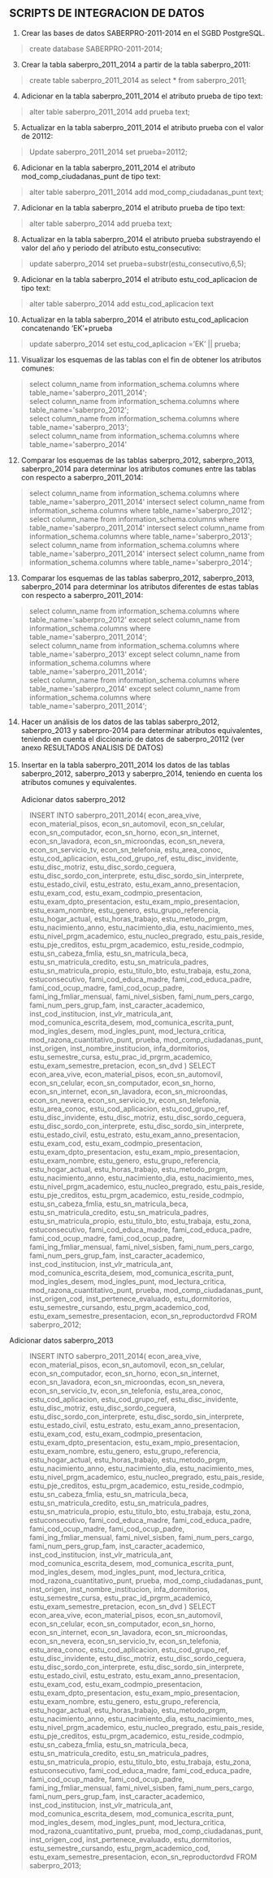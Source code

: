 ## SCRIPTS DE INTEGRACION DE DATOS
1. Crear las bases de datos SABERPRO-2011-2014 en el SGBD PostgreSQL.
>create database SABERPRO-2011-2014;
3. Crear la tabla saberpro_2011_2014 a partir de la tabla saberpro_2011: 
>create table saberpro_2011_2014 as select * from saberpro_2011;
4. Adicionar en la tabla saberpro_2011_2014 el atributo prueba de tipo text:
>alter table saberpro_2011_2014 add prueba text;
5. Actualizar en la tabla saberpro_2011_2014 el atributo prueba con el valor de 20112:
>Update saberpro_2011_2014 set prueba=20112;
6. Adicionar en la tabla saberpro_2011_2014 el atributo mod_comp_ciudadanas_punt de tipo text:
>alter table saberpro_2011_2014 add mod_comp_ciudadanas_punt text;
7. Adicionar en la tabla saberpro_2014 el atributo prueba de tipo text:
>alter table saberpro_2014 add prueba text;
8. Actualizar en la tabla saberpro_2014 el atributo prueba substrayendo el valor del año y periodo del atributo estu_consecutivo:
>update saberpro_2014 set prueba=substr(estu_consecutivo,6,5);
9. Adicionar en la tabla saberpro_2014 el atributo estu_cod_aplicacion de tipo text:
>alter table saberpro_2014 add estu_cod_aplicacion text
10. Actualizar en la tabla saberpro_2014 el atributo estu_cod_aplicacion concatenando ‘EK’+prueba
>update saberpro_2014 set estu_cod_aplicacion =’EK’ || prueba;
11. Visualizar los esquemas de las tablas con el fin de obtener los atributos comunes:
>select column_name from information_schema.columns where table_name='saberpro_2011_2014'; <br>
>select column_name from information_schema.columns where table_name='saberpro_2012'; <br>
>select column_name from information_schema.columns where table_name='saberpro_2013'; <br>
>select column_name from information_schema.columns where table_name='saberpro_2014'
12. Comparar los esquemas de las tablas saberpro_2012, saberpro_2013, saberpro_2014 para determinar los atributos comunes entre las tablas con respecto a saberpro_2011_2014:
>select column_name from information_schema.columns where table_name='saberpro_2011_2014' intersect select column_name from information_schema.columns where table_name='saberpro_2012';<br>
>select column_name from information_schema.columns where table_name='saberpro_2011_2014' intersect select column_name from information_schema.columns where table_name='saberpro_2013';<br>
>select column_name from information_schema.columns where table_name='saberpro_2011_2014' intersect select column_name from information_schema.columns where table_name='saberpro_2014';<br>
13. Comparar los esquemas de las tablas saberpro_2012, saberpro_2013, saberpro_2014 para determinar los atributos diferentes de estas tablas con respecto a saberpro_2011_2014:
>select column_name from information_schema.columns where table_name='saberpro_2012' except select column_name from information_schema.columns where table_name='saberpro_2011_2014';<br>
>select column_name from information_schema.columns where table_name='saberpro_2013' except select column_name from information_schema.columns where table_name='saberpro_2011_2014';<br>
>select column_name from information_schema.columns where table_name='saberpro_2014' except select column_name from information_schema.columns where table_name='saberpro_2011_2014';<br>
14. Hacer un análisis de los datos de las tablas saberpro_2012, saberpro_2013 y saberpro-2014 para determinar atributos equivalentes, teniendo en cuenta el diccionario de datos de saberpro_20112 (ver anexo RESULTADOS ANALISIS DE DATOS)<br><br>
15. Insertar en la tabla saberpro_2011_2014 los datos de las tablas saberpro_2012, saberpro_2013 y saberpro_2014, teniendo en cuenta los atributos comunes y equivalentes.<br><br> 
    Adicionar datos saberpro_2012
>INSERT INTO saberpro_2011_2014(
econ_area_vive, econ_material_pisos, econ_sn_automovil, econ_sn_celular, econ_sn_computador, econ_sn_horno, econ_sn_internet, econ_sn_lavadora, econ_sn_microondas, econ_sn_nevera, econ_sn_servicio_tv, econ_sn_telefonia, estu_area_conoc, estu_cod_aplicacion, estu_cod_grupo_ref, estu_disc_invidente, estu_disc_motriz, estu_disc_sordo_ceguera, estu_disc_sordo_con_interprete, estu_disc_sordo_sin_interprete, estu_estado_civil, estu_estrato, estu_exam_anno_presentacion, estu_exam_cod, estu_exam_codmpio_presentacion, estu_exam_dpto_presentacion, estu_exam_mpio_presentacion, estu_exam_nombre, estu_genero, estu_grupo_referencia, estu_hogar_actual, estu_horas_trabajo, estu_metodo_prgm, estu_nacimiento_anno, estu_nacimiento_dia, estu_nacimiento_mes, estu_nivel_prgm_academico, estu_nucleo_pregrado, estu_pais_reside, estu_pje_creditos, estu_prgm_academico, estu_reside_codmpio, estu_sn_cabeza_fmlia, estu_sn_matricula_beca, estu_sn_matricula_credito, estu_sn_matricula_padres, estu_sn_matricula_propio, estu_titulo_bto, estu_trabaja,  estu_zona, estuconsecutivo, fami_cod_educa_madre, fami_cod_educa_padre, fami_cod_ocup_madre, fami_cod_ocup_padre, fami_ing_fmliar_mensual, fami_nivel_sisben, fami_num_pers_cargo, fami_num_pers_grup_fam, inst_caracter_academico, inst_cod_institucion, inst_vlr_matricula_ant, mod_comunica_escrita_desem, mod_comunica_escrita_punt, mod_ingles_desem, mod_ingles_punt, mod_lectura_critica, mod_razona_cuantitativo_punt,
prueba,
mod_comp_ciudadanas_punt,
inst_origen,
inst_nombre_institucion,
infa_dormitorios,
estu_semestre_cursa,
estu_prac_id_prgrm_academico,
estu_exam_semestre_pretacion,
econ_sn_dvd
)
SELECT
econ_area_vive,
econ_material_pisos,
econ_sn_automovil,
econ_sn_celular,
econ_sn_computador,
econ_sn_horno,
econ_sn_internet,
econ_sn_lavadora,
econ_sn_microondas,
econ_sn_nevera,
econ_sn_servicio_tv,
econ_sn_telefonia,
estu_area_conoc,
estu_cod_aplicacion,
estu_cod_grupo_ref,
estu_disc_invidente,
estu_disc_motriz,
estu_disc_sordo_ceguera,
estu_disc_sordo_con_interprete,
estu_disc_sordo_sin_interprete,
estu_estado_civil,
estu_estrato,
estu_exam_anno_presentacion,
estu_exam_cod,
estu_exam_codmpio_presentacion,
estu_exam_dpto_presentacion,
estu_exam_mpio_presentacion,
estu_exam_nombre,
estu_genero,
estu_grupo_referencia,
estu_hogar_actual,
estu_horas_trabajo,
estu_metodo_prgm,
estu_nacimiento_anno,
estu_nacimiento_dia,
estu_nacimiento_mes,
estu_nivel_prgm_academico,
estu_nucleo_pregrado,
estu_pais_reside,
estu_pje_creditos,
estu_prgm_academico,
estu_reside_codmpio,
estu_sn_cabeza_fmlia,
estu_sn_matricula_beca,
estu_sn_matricula_credito,
estu_sn_matricula_padres,
estu_sn_matricula_propio,
estu_titulo_bto,
estu_trabaja,
estu_zona,
estuconsecutivo,
fami_cod_educa_madre,
fami_cod_educa_padre,
fami_cod_ocup_madre,
fami_cod_ocup_padre,
fami_ing_fmliar_mensual,
fami_nivel_sisben,
fami_num_pers_cargo,
fami_num_pers_grup_fam,
inst_caracter_academico,
inst_cod_institucion,
inst_vlr_matricula_ant,
mod_comunica_escrita_desem,
mod_comunica_escrita_punt,
mod_ingles_desem,
mod_ingles_punt,
mod_lectura_critica,
mod_razona_cuantitativo_punt,
prueba,
mod_comp_ciudadanas_punt,
inst_origen_cod,
inst_pertenece_evaluado,
estu_dormitorios,
estu_semestre_cursando,
estu_prgm_academico_cod,
estu_exam_semestre_presentacion,
econ_sn_reproductordvd
FROM
saberpro_2012;<br>
  
Adicionar datos saberpro_2013

>INSERT INTO saberpro_2011_2014(
econ_area_vive,
econ_material_pisos,
econ_sn_automovil,
econ_sn_celular,
econ_sn_computador,
econ_sn_horno,
econ_sn_internet,
econ_sn_lavadora,
econ_sn_microondas,
econ_sn_nevera,
econ_sn_servicio_tv,
econ_sn_telefonia,
estu_area_conoc,
estu_cod_aplicacion,
estu_cod_grupo_ref,
estu_disc_invidente,
estu_disc_motriz,
estu_disc_sordo_ceguera,
estu_disc_sordo_con_interprete,
estu_disc_sordo_sin_interprete,
estu_estado_civil,
estu_estrato,
estu_exam_anno_presentacion,
estu_exam_cod,
estu_exam_codmpio_presentacion,
estu_exam_dpto_presentacion,
estu_exam_mpio_presentacion,
estu_exam_nombre,
estu_genero,
estu_grupo_referencia,
estu_hogar_actual,
estu_horas_trabajo,
estu_metodo_prgm,
estu_nacimiento_anno,
estu_nacimiento_dia,
estu_nacimiento_mes,
estu_nivel_prgm_academico,
estu_nucleo_pregrado,
estu_pais_reside,
estu_pje_creditos,
estu_prgm_academico,
estu_reside_codmpio,
estu_sn_cabeza_fmlia,
estu_sn_matricula_beca,
estu_sn_matricula_credito,
estu_sn_matricula_padres,
estu_sn_matricula_propio,
estu_titulo_bto,
estu_trabaja,
estu_zona,
estuconsecutivo,
fami_cod_educa_madre,
fami_cod_educa_padre,
fami_cod_ocup_madre,
fami_cod_ocup_padre,
fami_ing_fmliar_mensual,
fami_nivel_sisben,
fami_num_pers_cargo,
fami_num_pers_grup_fam,
inst_caracter_academico,
inst_cod_institucion,
inst_vlr_matricula_ant,
mod_comunica_escrita_desem,
mod_comunica_escrita_punt,
mod_ingles_desem,
mod_ingles_punt,
mod_lectura_critica,
mod_razona_cuantitativo_punt,
prueba,
mod_comp_ciudadanas_punt,
inst_origen,
inst_nombre_institucion,
infa_dormitorios,
estu_semestre_cursa,
estu_prac_id_prgrm_academico,
estu_exam_semestre_pretacion,
econ_sn_dvd
)
SELECT
econ_area_vive,
econ_material_pisos,
econ_sn_automovil,
econ_sn_celular,
econ_sn_computador,
econ_sn_horno,
econ_sn_internet,
econ_sn_lavadora,
econ_sn_microondas,
econ_sn_nevera,
econ_sn_servicio_tv,
econ_sn_telefonia,
estu_area_conoc,
estu_cod_aplicacion,
estu_cod_grupo_ref,
estu_disc_invidente,
estu_disc_motriz,
estu_disc_sordo_ceguera,
estu_disc_sordo_con_interprete,
estu_disc_sordo_sin_interprete,
estu_estado_civil,
estu_estrato,
estu_exam_anno_presentacion,
estu_exam_cod,
estu_exam_codmpio_presentacion,
estu_exam_dpto_presentacion,
estu_exam_mpio_presentacion,
estu_exam_nombre,
estu_genero,
estu_grupo_referencia,
estu_hogar_actual,
estu_horas_trabajo,
estu_metodo_prgm,
estu_nacimiento_anno,
estu_nacimiento_dia,
estu_nacimiento_mes,
estu_nivel_prgm_academico,
estu_nucleo_pregrado,
estu_pais_reside,
estu_pje_creditos,
estu_prgm_academico,
estu_reside_codmpio,
estu_sn_cabeza_fmlia,
estu_sn_matricula_beca,
estu_sn_matricula_credito,
estu_sn_matricula_padres,
estu_sn_matricula_propio,
estu_titulo_bto,
estu_trabaja,
estu_zona,
estuconsecutivo,
fami_cod_educa_madre,
fami_cod_educa_padre,
fami_cod_ocup_madre,
fami_cod_ocup_padre,
fami_ing_fmliar_mensual,
fami_nivel_sisben,
fami_num_pers_cargo,
fami_num_pers_grup_fam,
inst_caracter_academico,
inst_cod_institucion,
inst_vlr_matricula_ant,
mod_comunica_escrita_desem,
mod_comunica_escrita_punt,
mod_ingles_desem,
mod_ingles_punt,
mod_lectura_critica,
mod_razona_cuantitativo_punt,
prueba,
mod_comp_ciudadanas_punt,
inst_origen_cod,
inst_pertenece_evaluado,
estu_dormitorios,
estu_semestre_cursando,
estu_prgm_academico_cod,
estu_exam_semestre_presentacion,
econ_sn_reproductordvd
FROM
saberpro_2013;
